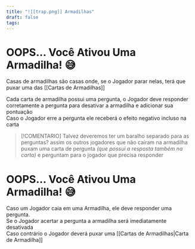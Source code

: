 ```yaml
---
title: "![[trap.png]] Armadilhas"
draft: false
tags:
---
```

# OOPS... Você Ativou Uma Armadilha! 😅

Casas de armadilhas são casas onde, se o Jogador parar nelas, terá que puxar uma das [[Cartas de Armadilhas]]  

Cada carta de armadilha possui uma pergunta, o Jogador deve responder corretamente a pergunta para desativar a armadilha e adicionar sua pontuação  
Caso o Jogador erre a pergunta ele receberá o efeito negativo incluso na carta



>[!COMENTARIO]
>Talvez deveremos ter um baralho separado para as perguntas? assim os outros jogadores que não caíram na armadilha puxam uma carta de pergunta _(que possui a resposta também na carta)_ e perguntam para o jogador que precisa responder


# OOPS... Você Ativou Uma Armadilha! 😅

Caso um Jogador caia em uma Armadilha, ele deve responder uma pergunta.  
Se o Jogador acertar a pergunta a armadilha será imediatamente desativada  
Caso contrário o Jogador deverá puxar uma [[Cartas de Armadilhas|Carta de Armadilha]]
